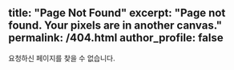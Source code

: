 title: "Page Not Found"
excerpt: "Page not found. Your pixels are in another canvas."
permalink: /404.html
author_profile: false
---

요청하신 페이지를 찾을 수 없습니다.

<script>
  var GOOG_FIXURL_LANG = 'en';
  var GOOG_FIXURL_SITE = 'https://kreasen0521.com'
</script>
<script src="https://linkhelp.clients.google.com/tbproxy/lh/wm/fixurl.js">
</script>
